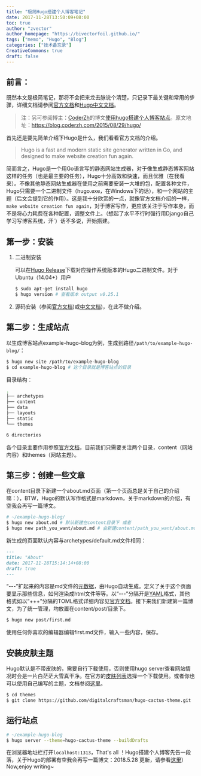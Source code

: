 ```yaml
---
title: "极简Hugo搭建个人博客笔记"
date: 2017-11-28T13:50:09+08:00
toc: true
author: "zvector"
author_homepage: "https://bivectorfoil.github.io/"
tags: ["memo", "Hugo", "Blog"]
categories: ["技术备忘录"]
CreativeCommons: true
draft: false
---
```


## 前言：

既然本文是极简笔记，那将不会把来龙去脉说个清楚，只记录下最关键和常用的步骤，详细文档请参阅[官方文档](https://gohugo.io/getting-started/)和[Hugo中文文档](http://www.gohugo.org/)。

> 注：另可参阅博主：[CoderZh](http://blog.coderzh.com/)的博文[使用hugo搭建个人博客站点](https://blog.coderzh.com/2015/08/29/hugo/)。原文地址：https://blog.coderzh.com/2015/08/29/hugo/

首先还是要先简单介绍下Hugo是什么，我们看看官方文档的介绍。

> Hugo is a fast and modern static site generator written in Go, and designed to make website creation fun again.

简而言之，Hugo是一个用Go语言写的静态网站生成器，对于像生成静态博客网站这样的任务（也是最主要的任务），Hugo十分高效和快速，而且优雅（在我看来）。不像其他静态网站生成器在使用之前需要安装一大堆的包，配置各种文件，Hugo只需要一个二进制文件（hugo.exe，在Windows下的话），和一个网站的主题（后文会提到它的作用）。这是我十分欣赏的一点，就像官方文档介绍的一样，`make website creation fun again`，对于博客写作，更应该关注于写作本身，而不是将心力耗费在各种配置，调整文件上。（想起了水平不行时强行用Django自己学习写博客系统，汗`）话不多说，开始搭建。

## 第一步：安装

1. 二进制安装

   可以在[Hugo Release](https://github.com/gohugoio/hugo/releases)下载对应操作系统版本的Hugo二进制文件。对于Ubuntu（14.04+）用户

   ```bash
   $ sudo apt-get install hugo
   $ hugo version # 查看版本 output v0.25.1
   ```


2. 源码安装（参阅[官方文档](https://gohugo.io/getting-started/installing/))或[中文文档](http://www.gohugo.org/))，在此不做介绍。

## 第二步：生成站点

以生成博客站点example-hugo-blog为例，生成到路径`/path/to/example-hugo-blog/`：

 ```bash
 $ hugo new site /path/to/example-hugo-blog
 $ cd example-hugo-blog # 这个目录就是博客站点的目录
 ```

目录结构：

```bash
.
├── archetypes
├── content
├── data
├── layouts
├── static
└── themes

6 directories
```

各个目录主要作用参照[官方文档](https://gohugo.io/getting-started/directory-structure/)，目前我们只需要关注两个目录，content（网站内容）和themes（网站主题）。

## 第三步：创建一些文章

在content目录下新建一个about.md页面（第一个页面总是关于自己的介绍嘛：），BTW，Hugo的默认写作格式是markdown，关于markdown的介绍，有空我会再写一篇博文。

```bash
# ~/example-hugo-blog/
$ hugo new about.md # 默认新建在content目录下 或者
$ hugo new path_you_want/about.md # 会新建content/path_you_want/about.md
```

新生成的页面默认内容与archetypes/default.md文件相同：

```markdown
---
title: "About"
date: 2017-11-28T15:14:14+08:00
draft: true
---
```

“---”扩起来的内容是md文件的[元数据](https://zh.wikipedia.org/wiki/%E5%85%83%E6%95%B0%E6%8D%AE)，由Hugo自动生成。定义了关于这个页面要显示那些信息，如何渲染成html文件等等。以“---”分隔开是[YAML](http://www.yaml.org/)格式，其他格式如以“+++”分隔的TOML格式详细内容见[官方文档](https://gohugo.io/getting-started/configuration/)。接下来我们新建第一篇博文，为了统一管理，均放置在content/post/目录下。

```bash
$ hugo new post/first.md
```

使用任何你喜欢的编辑器编辑first.md文件，输入一些内容，保存。

## 安装皮肤主题

Hugo默认是不带皮肤的，需要自行下载使用，否则使用hugo server查看网站情况时会是一片白茫茫大雪真干净。在官方的[皮肤列表](http://www.gohugo.org/theme/)选择一个下载使用。或者你也可以使用自己编写的主题，文档参阅[这里](https://gohugo.io/themes/creating/)。

```bash
$ cd themes
$ git clone https://github.com/digitalcraftsman/hugo-cactus-theme.git
```

## 运行站点

```bash
# ~/example-hugo-blog
$ hugo server --theme=hugo-cactus-theme --buildDrafts
```

在浏览器地址栏打开```localhost:1313```，That's all ！Hugo搭建个人博客先告一段落，关于Hugo的部署有空我会再写一篇博文：2018.5.28 更新，请参看[这里](https://bivectorfoil.github.io/post/deploy-personal-blogs-on-vps/)）Now,enjoy writing~
